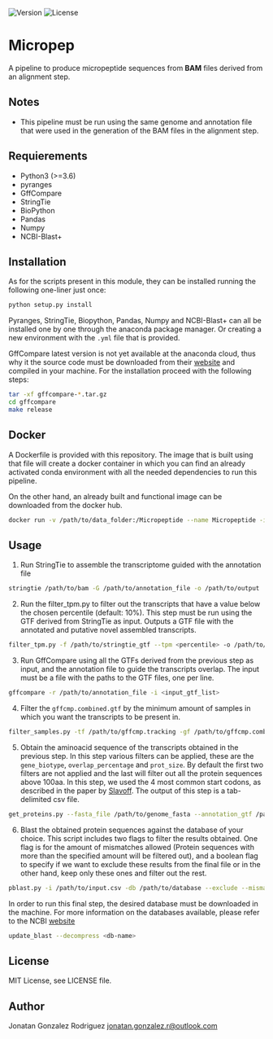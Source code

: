 ![Version](https://img.shields.io/badge/Version-0.1.0-green) ![License](https://img.shields.io/badge/license-MIT-green)

# Micropep

A pipeline to produce micropeptide sequences from **BAM** files derived from an alignment step.

## Notes

- This pipeline must be run using the same genome and annotation file that were used in the generation of the BAM files in the alignment step.

## Requierements

- Python3 (>=3.6)
- pyranges
- GffCompare
- StringTie
- BioPython
- Pandas
- Numpy
- NCBI-Blast+

## Installation

As for the scripts present in this module, they can be installed running the following one-liner just once:

```bash
python setup.py install
```

Pyranges, StringTie, Biopython, Pandas, Numpy and NCBI-Blast+ can all be installed one by one through the anaconda package manager. Or creating a new environment with the `.yml` file that is provided.

GffCompare latest version is not yet available at the anaconda cloud, thus why it the source code must be downloaded from their [website](http://ccb.jhu.edu/software/stringtie/dl/gffcompare-0.12.1.tar.gz) and compiled in your machine. For the installation proceed with the following steps:

```bash
tar -xf gffcompare-*.tar.gz
cd gffcompare
make release
```
## Docker

A Dockerfile is provided with this repository. The image that is built using that file will create a docker container in which you can find an already activated conda environment with all the needed dependencies to run this pipeline.

On the other hand, an already built and functional image can be downloaded from the docker hub.

```bash
docker run -v /path/to/data_folder:/Micropeptide --name Micropeptide -it akazhiel/micro:latest
```

## Usage

1. Run StringTie to assemble the transcriptome guided with the annotation file

```bash
stringtie /path/to/bam -G /path/to/annotation_file -o /path/to/output
```

2. Run the filter_tpm.py to filter out the transcripts that have a value below the chosen percentile (default: 10%). This step must be run using the GTF derived from StringTie as input. Outputs a GTF file with the annotated and putative novel assembled transcripts.

```bash
filter_tpm.py -f /path/to/stringtie_gtf --tpm <percentile> -o /path/to/output
```

3. Run GffCompare using all the GTFs derived from the previous step as input, and the annotation file to guide the transcripts overlap. The input must be a file with the paths to the GTF files, one per line.

```bash
gffcompare -r /path/to/annotation_file -i <input_gtf_list>
```

4. Filter the `gffcmp.combined.gtf` by the minimum amount of samples in which you want the transcripts to be present in.

```bash
filter_samples.py -tf /path/to/gffcmp.tracking -gf /path/to/gffcmp.combined.gtf -s min_num_of_samples -o /path/to/output
```

5. Obtain the aminoacid sequence of the transcripts obtained in the previous step. In this step various filters can be applied, these are the `gene_biotype`, `overlap_percentage` and `prot_size`. By default the first two filters are not applied and the last will filter out all the protein sequences above 100aa. In this step, we used the 4 most common start codons, as described in the paper by [Slavoff](https://europepmc.org/article/med/32209305). The output of this step is a tab-delimited csv file.

```bash
get_proteins.py --fasta_file /path/to/genome_fasta --annotation_gtf /path/to/annotation_file -i /path/to/gtf_file -l <max_aas_length> -o /path/to/output
```

6. Blast the obtained protein sequences against the database of your choice. This script includes two flags to filter the results obtained. One flag is for the amount of mismatches allowed (Protein sequences with more than the specified amount will be filtered out), and a boolean flag to specify if we want to exclude these results from the final file or in the other hand, keep only these ones and filter out the rest.

```bash
pblast.py -i /path/to/input.csv -db /path/to/database --exclude --mismatch <num_of_mismatches> -o /path/to/output
```

In order to run this final step, the desired database must be downloaded in the machine. For more information on the databases available, please refer to the NCBI [website](https://www.ncbi.nlm.nih.gov/books/NBK62345/#blast_ftp_site.The_blastdb_subdirectory)

```bash
update_blast --decompress <db-name>
```

## License

MIT License, see LICENSE file.

## Author

Jonatan Gonzalez Rodriguez jonatan.gonzalez.r@outlook.com


